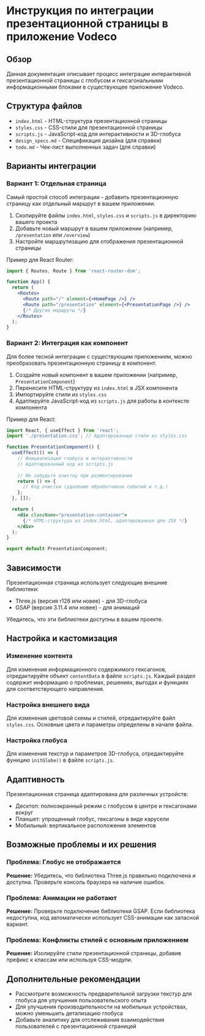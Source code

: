 # Инструкция по интеграции презентационной страницы в приложение Vodeco

## Обзор
Данная документация описывает процесс интеграции интерактивной презентационной страницы с глобусом и гексагональными информационными блоками в существующее приложение Vodeco.

## Структура файлов
- `index.html` - HTML-структура презентационной страницы
- `styles.css` - CSS-стили для презентационной страницы
- `scripts.js` - JavaScript-код для интерактивности и 3D-глобуса
- `design_specs.md` - Спецификация дизайна (для справки)
- `todo.md` - Чек-лист выполненных задач (для справки)

## Варианты интеграции

### Вариант 1: Отдельная страница
Самый простой способ интеграции - добавить презентационную страницу как отдельный маршрут в вашем приложении.

1. Скопируйте файлы `index.html`, `styles.css` и `scripts.js` в директорию вашего проекта
2. Добавьте новый маршрут в вашем приложении (например, `/presentation` или `/overview`)
3. Настройте маршрутизацию для отображения презентационной страницы

Пример для React Router:
```jsx
import { Routes, Route } from 'react-router-dom';

function App() {
  return (
    <Routes>
      <Route path="/" element={<HomePage />} />
      <Route path="/presentation" element={<PresentationPage />} />
      {/* Другие маршруты */}
    </Routes>
  );
}
```

### Вариант 2: Интеграция как компонент
Для более тесной интеграции с существующим приложением, можно преобразовать презентационную страницу в компонент.

1. Создайте новый компонент в вашем приложении (например, `PresentationComponent`)
2. Перенесите HTML-структуру из `index.html` в JSX компонента
3. Импортируйте стили из `styles.css`
4. Адаптируйте JavaScript-код из `scripts.js` для работы в контексте компонента

Пример для React:
```jsx
import React, { useEffect } from 'react';
import './presentation.css'; // Адаптированные стили из styles.css

function PresentationComponent() {
  useEffect(() => {
    // Инициализация глобуса и интерактивности
    // Адаптированный код из scripts.js
    
    // Не забудьте очистку при размонтировании
    return () => {
      // Код очистки (удаление обработчиков событий и т.д.)
    };
  }, []);

  return (
    <div className="presentation-container">
      {/* HTML-структура из index.html, адаптированная для JSX */}
    </div>
  );
}

export default PresentationComponent;
```

## Зависимости
Презентационная страница использует следующие внешние библиотеки:
- Three.js (версия r128 или новее) - для 3D-глобуса
- GSAP (версия 3.11.4 или новее) - для анимаций

Убедитесь, что эти библиотеки доступны в вашем проекте.

## Настройка и кастомизация

### Изменение контента
Для изменения информационного содержимого гексагонов, отредактируйте объект `contentData` в файле `scripts.js`. Каждый раздел содержит информацию о проблемах, решениях, выгодах и функциях для соответствующего направления.

### Настройка внешнего вида
Для изменения цветовой схемы и стилей, отредактируйте файл `styles.css`. Основные цвета и параметры определены в начале файла.

### Настройка глобуса
Для изменения текстур и параметров 3D-глобуса, отредактируйте функцию `initGlobe()` в файле `scripts.js`.

## Адаптивность
Презентационная страница адаптирована для различных устройств:
- Десктоп: полноэкранный режим с глобусом в центре и гексагонами вокруг
- Планшет: упрощенный глобус, гексагоны в виде карусели
- Мобильный: вертикальное расположение элементов

## Возможные проблемы и их решения

### Проблема: Глобус не отображается
**Решение:** Убедитесь, что библиотека Three.js правильно подключена и доступна. Проверьте консоль браузера на наличие ошибок.

### Проблема: Анимации не работают
**Решение:** Проверьте подключение библиотеки GSAP. Если библиотека недоступна, код автоматически использует CSS-анимации как запасной вариант.

### Проблема: Конфликты стилей с основным приложением
**Решение:** Изолируйте стили презентационной страницы, добавив префикс к классам или используя CSS-модули.

## Дополнительные рекомендации
- Рассмотрите возможность предварительной загрузки текстур для глобуса для улучшения пользовательского опыта
- Для улучшения производительности на мобильных устройствах, можно уменьшить детализацию глобуса
- Добавьте аналитику для отслеживания взаимодействия пользователей с презентационной страницей
